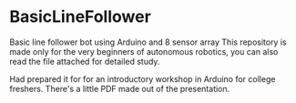 # BasicLineFollower
Basic line follower bot using Arduino and 8 sensor array 
This repository is made only for the very beginners of autonomous robotics, you can also read the file attached for detailed study.

Had prepared it for for an introductory workshop in Arduino for college freshers.
There's a little PDF made out of the presentation.


